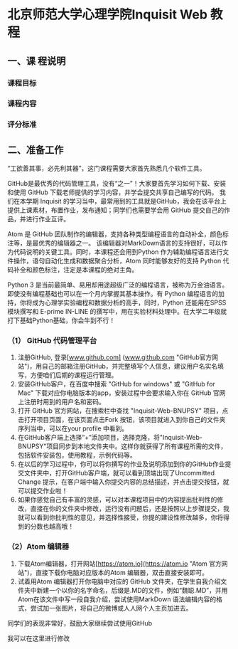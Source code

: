 # 北京师范大学心理学院Inquisit Web 教程

## 一、课 程说明

### 课程目标

### 课程内容

### 评分标准



## 二、准备工作
 
“工欲善其事，必先利其器”，这门课程需要大家首先熟悉几个软件工具。

GitHub是最优秀的代码管理工具，没有“之一”！大家要首先学习如何下载、安装和使用 GitHub 下载老师提供的学习内容，并学会提交共享自己编写的代码。 我们在本学期 Inquisit 的学习当中，最常用到的工具就是GitHub，我会在该平台上提供上课素材，布置作业，发布通知；同学们也需要学会用 GitHub 提交自己的作品，并进行作业互评。

Atom 是 GitHub 团队制作的编辑器，支持各种类型编程语言的自动补全，颜色标注等，是最优秀的编辑器之一。 该编辑器对MarkDown语言的支持很好，可以作为代码说明的关键工具。同时，本课程还会用到Python 作为辅助编程语言进行文件操作，语句自动化生成和数据聚合分析，Atom 同时能够友好的支持 Python 代码补全和颜色标注，注定是本课程的绝对主角。

Python 3 是当前最简单、易用却用途超级广泛的编程语言，被称为万金油语言。即使没有编程基础也可以在一个月内掌握其基本操作。有 Python 编程语言的加持，你将成为心理学实验编程和数据分析的高手，同时，Python 还能用在SPSS 模块撰写和 E-prime IN-LINE 的撰写中，用在实验材料处理中。在大学二年级就打下基础Python基础，你会牛到不行！


### （1） GitHub 代码管理平台
1. 注册GitHub, 登录[www.github.com] (www.github.com "GitHub官方网站")，用自己的邮箱注册GitHub，并完整填写个人信息，建议用户名实名填写，方便咱们后期的课程运行管理。
2. 安装GitHub客户，在百度中搜索 "GitHub for windows" 或 "GitHub for Mac" 下载对应你电脑版本的app，安装过程中会要求输入你在 GitHub 官网上注册时用到的用户名和密码。
3. 打开 GitHub 官方网站，在搜索栏中查找 "Inquisit-Web-BNUPSY" 项目，点击打开项目页面，在该页面点击Fork 按钮，该项目就进入到你自己的文件夹序列当中，可以在your profile 中看到。
4. 在GitHub客户端上选择“+”添加项目，选择克隆，将"Inquisit-Web-BNUPSY"项目同步到本地文件夹中。这样你就获得了所有课程所需的文件，包括软件安装包，使用教程，示例代码等。
5. 在以后的学习过程中，你可以将你撰写的作业及说明添加到你的GitHub作业提交文件夹中，打开GitHub客户端，就可以看到顶端出现了Uncommitted Change 提示，在客户端中输入你提交内容的总结描述，并点击提交按钮，就可以提交作业啦！
6. 如果你感觉自己有丰富的灵感，可以对本课程项目中的内容提出批判性的修改，直接在你的文件夹中修改，运行没有问题后，还是按照以上步骤提交，我就可以看到你批判性的意见，并选择性接受，你提的建设性修改越多，你将得到的分数也越高哦！

### （2）Atom 编辑器
1. 下载Atom编辑器，打开网站[https://atom.io](https://atom.io "Atom 官方网站")，直接下载你电脑对应版本的Atom 编辑器，双击直接安装即可。
2. 试着用Atom 编辑器打开你电脑中对应的 GitHub 文件夹，在学生自我介绍文件夹中新建一个以你的名字命名，后缀是.MD的文件，例如“魏聪.MD”，并用Atom在该文件中写一段自我介绍，尝试使用MarkDown 语法编辑内容的格式，尝试加一张图片，将自己的微博或人人网个人主页加进去。

同学们的表现非常好，鼓励大家继续尝试使用GitHub

我可以在这里进行修改
